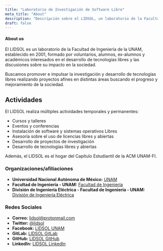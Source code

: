 ```yaml
---
title: "Laboratorio de Investigación de Software Libre"
meta_title: "About"
description: "Descripción sobre el LIDSOL, un laboratorio de la Facultad de Ingeniería de la UNAM."
draft: false
---
```


#### About us

El LIDSOL es un laboratorio de la Facultad de Ingeniería de la UNAM, establecido en 2001, formado por voluntarios, alumnos, ex-alumnos y académicos interesados en el desarrollo de tecnologías libres y las discusiones sobre su impacto en la sociedad.

Buscamos promover e impulsar la investigación y desarrollo de tecnologías libres realizando proyectos afines en distintas áreas buscando el progreso y mejoramiento de la sociedad.

## Actividades

El LIDSOL realiza múltiples actividades temporales y permanentes:

- Cursos y talleres
- Eventos y conferencias
- Instalación de software y sistemas operativos Libres
- Asesoría sobre el uso de licencias libres y abiertas
- Desarrollo de proyectos de investigación
- Desarrollo de tecnologías libres y abiertas


Además, el LIDSOL es el hogar del Capítulo Estudiantil de la ACM UNAM-FI.

### Organizaciones/afiliaciones

- **Universidad Nacional Autónoma de México:** [UNAM](http://www.unam.mx/)
- **Facultad de Ingeniería - UNAM:** [Facultad de Ingeniería](http://www.ingenieria.unam.mx/)
- **División de Ingeniería Eléctrica - Facultad de Ingeniería - UNAM:** [División de Ingeniería Eléctrica](http://www.fi-b.unam.mx/)

### Redes Sociales

- **Correo:** [lidsol@protonmail.com](mailto:lidsol@protonmail.com)
- **Twitter:** [@lidsol](https://x.com/lidsol)
- **Facebook:** [LIDSOL UNAM](https://facebook.com/lidsol.unam)
- **GitLab:** [LIDSOL GitLab](https://gitlab.com/lidsol)
- **GitHub:** [LIDSOL GitHub](https://github.com/lidsol)
- **LinkedIn:** [LIDSOL LinkedIn](https://linkedin.com/company/lidsol/)


